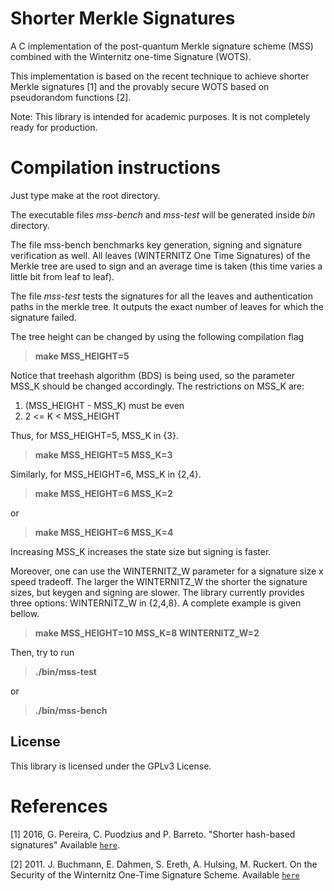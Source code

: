 # Shorter Merkle Signatures
A C implementation of the post-quantum Merkle signature scheme (MSS) combined with the Winternitz one-time Signature (WOTS).

This implementation is based on the recent technique to achieve shorter Merkle signatures [1] and the provably secure WOTS based on pseudorandom functions [2].

Note: This library is intended for academic purposes. It is not completely ready for production.


# Compilation instructions

Just type make at the root directory.

The executable files *mss-bench* and *mss-test* will be generated inside *bin* directory.

The file mss-bench benchmarks key generation, signing and signature verification as well. All leaves (WINTERNITZ One Time Signatures) of the Merkle tree are used to sign and an average time is taken (this time varies a little bit from leaf to leaf).

The file *mss-test* tests the signatures for all the leaves and authentication paths in the merkle tree. It outputs the exact number of leaves for which the signature failed.

The tree height can be changed by using the following compilation flag

>  **make MSS_HEIGHT=5**

Notice that treehash algorithm (BDS) is being used, so the parameter MSS_K should be changed accordingly.
The restrictions on MSS_K are:

1. (MSS_HEIGHT - MSS_K) must be even
2. 2 <= K < MSS_HEIGHT

Thus, for MSS_HEIGHT=5, MSS_K in {3}.

>  **make MSS_HEIGHT=5 MSS_K=3**

Similarly, for MSS_HEIGHT=6, MSS_K in {2,4}.

>  **make MSS_HEIGHT=6 MSS_K=2**

or

>  **make MSS_HEIGHT=6 MSS_K=4**

Increasing MSS_K increases the state size but signing is faster.

Moreover, one can use the WINTERNITZ_W parameter for a signature size x speed tradeoff.
The larger the WINTERNITZ_W the shorter the signature sizes, but keygen and signing are slower.
The library currently provides three options: WINTERNITZ_W in {2,4,8}.
A complete example is given bellow.

>  **make MSS_HEIGHT=10 MSS_K=8 WINTERNITZ_W=2**

Then, try to run

>  **./bin/mss-test**

or

>  **./bin/mss-bench**


## License
   
This library is licensed under the GPLv3 License.

# References

[1] 2016, G. Pereira, C. Puodzius and P. Barreto. "Shorter hash-based signatures" Available [`here`](http://www.sciencedirect.com/science/article/pii/S0164121215001466).

[2] 2011. J. Buchmann, E. Dahmen, S. Ereth, A. Hulsing, M. Ruckert. On the Security of the Winternitz One-Time Signature Scheme. Available [`here`](https://www.researchgate.net/profile/Andreas_Huelsing/publication/220335447_On_the_Security_of_the_Winternitz_One-Time_Signature_Scheme/links/0c960524bfdf3550f9000000.pdf)
